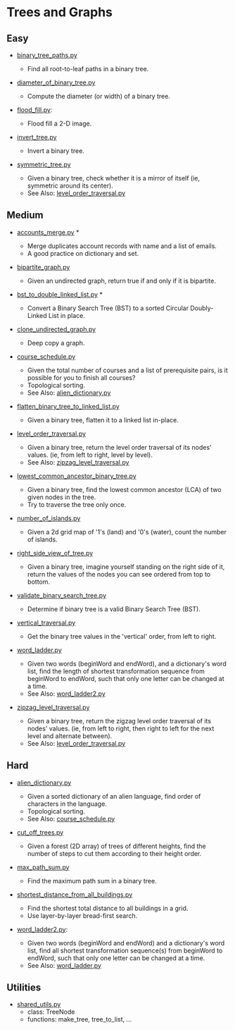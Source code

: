 Trees and Graphs
================

## Easy
+ [binary_tree_paths.py](binary_tree_paths.py)
  - Find all root-to-leaf paths in a binary tree.

+ [diameter_of_binary_tree.py](diameter_of_binary_tree.py)
  - Compute the diameter (or width) of a binary tree. 

+ [flood_fill.py](flood_fill.py):
  - Flood fill a 2-D image.

+ [invert_tree.py](invert_tree.py)
  - Invert a binary tree.

+ [symmetric_tree.py](symmetric_tree.py)
  - Given a binary tree, check whether it is a mirror of itself
    (ie, symmetric around its center).
  - See Also: [level_order_traversal.py](level_order_traversal.py)


## Medium
+ [accounts_merge.py](accounts_merge.py) *
  - Merge duplicates account records with name and a list of emails.
  - A good practice on dictionary and set.

+ [bipartite_graph.py](bipartite_graph.py)
  - Given an undirected graph, return true if and only if it is bipartite.

+ [bst_to_double_linked_list.py](bst_to_double_linked_list.py) *
  -  Convert a Binary Search Tree (BST) to a sorted Circular Doubly-Linked List in place.

+ [clone_undirected_graph.py](clone_undirected_graph.py)
  - Deep copy a graph.

+ [course_schedule.py](course_schedule.py)
  - Given the total number of courses and a list of prerequisite pairs, is it
    possible for you to finish all courses?
  - Topological sorting.
  - See Also: [alien_dictionary.py](alien_dictionary.py)

+ [flatten_binary_tree_to_linked_list.py](flatten_binary_tree_to_linked_list.py)
  - Given a binary tree, flatten it to a linked list in-place.

+ [level_order_traversal.py](level_order_traversal.py)
  - Given a binary tree, return the level order traversal of its nodes' values. 
    (ie, from left to right, level by level).
  - See Also: [zipzag_level_traversal.py](zipzag_level_traversal.py)

+ [lowest_common_ancestor_binary_tree.py](lowest_common_ancestor_binary_tree.py)
  - Given a binary tree, find the lowest common ancestor (LCA) of two given nodes in the tree.
  - Try to traverse the tree only once.

+ [number_of_islands.py](number_of_islands.py)
  - Given a 2d grid map of '1's (land) and '0's (water), count the number of islands.

+ [right_side_view_of_tree.py](right_side_view_of_tree.py)
  - Given a binary tree, imagine yourself standing on the right side
    of it, return the values of the nodes you can see ordered from top to bottom.

+ [validate_binary_search_tree.py](validate_binary_search_tree.py)
  - Determine if binary tree is a valid Binary Search Tree (BST).

+ [vertical_traversal.py](vertical_traversal.py)
  - Get the binary tree values in the 'vertical' order, from left to right.

+ [word_ladder.py](word_ladder.py)
  - Given two words (beginWord and endWord), and a dictionary's word list, find the
    length of shortest transformation sequence from beginWord to endWord, such that
    only one letter can be changed at a time.
  - See Also: [word_ladder2.py](word_ladder2.py)

+ [zipzag_level_traversal.py](zipzag_level_traversal.py)
  - Given a binary tree, return the zigzag level order traversal of its nodes' values. 
    (ie, from left to right, then right to left for the next level and alternate between).
  - See Also: [level_order_traversal.py](level_order_traversal.py)

## Hard
+ [alien_dictionary.py](alien_dictionary.py)
  - Given a sorted dictionary of an alien language, find order of characters in the language.
  - Topological sorting.
  - See Also: [course_schedule.py](course_schedule.py)

+ [cut_off_trees.py](cut_off_trees.py)
  - Given a forest (2D array) of trees of different heights, find the number of steps
    to cut them according to their height order.

+ [max_path_sum.py](max_path_sum.py)
  - Find the maximum path sum in a binary tree.

+ [shortest_distance_from_all_buildings.py](shortest_distance_from_all_buildings.py)
  - Find the shortest total distance to all buildings in a grid.
  - Use layer-by-layer bread-first search.

+ [word_ladder2.py](word_ladder2.py):
  - Given two words (beginWord and endWord) and a dictionary's word list, find all
    shortest transformation sequence(s) from beginWord to endWord, such that
    only one letter can be changed at a time.
  - See Also: [word_ladder.py](word_ladder.py)


## Utilities
+ [shared_utils.py](shared_utils.py)
  - class: TreeNode
  - functions: make_tree, tree_to_list, ...

